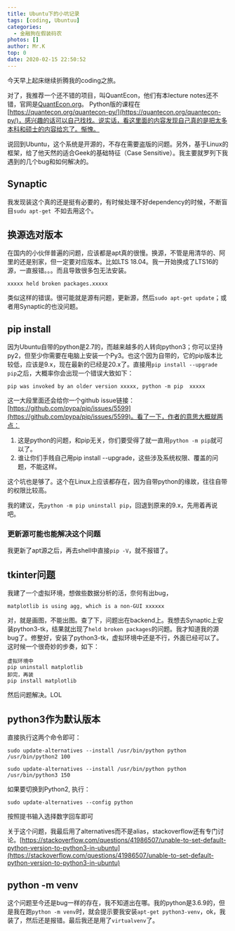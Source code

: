 ```yaml
---
title: Ubuntu下的小坑记录
tags: [coding, Ubuntuu]
categories:
  - 金融狗在假装码农
photos: []
author: Mr.K
top: 0
date: 2020-02-15 22:50:52
---
```

今天早上起床继续折腾我的coding之旅。

<!-- more --> 
对了，我推荐一个还不错的项目，叫QuantEcon，他们有本lecture notes还不错，官网是[QuantEcon.org](https://quantecon.org/)。
Python版的课程在[https://quantecon.org/quantecon-py/](https://quantecon.org/quantecon-py/)，感兴趣的话可以自己找找。说实话，看这里面的内容发现自己真的是把太多本科和硕士的内容给忘了。惭愧。

说回到Ubuntu，这个系统是开源的，不存在需要盗版的问题。另外，基于Linux的框架，给了他天然的适合Geek的基础特征（Case Sensitive）。我主要就罗列下我遇到的几个bug和如何解决的。
## Synaptic
我发现装这个真的还是挺有必要的，有时候处理不好dependency的时候，不断盲目`sudu apt-get `不如去用这个。

## 换源选对版本
在国内的小伙伴普遍的问题，应该都是apt真的很慢。换源，不管是用清华的、阿里的还是别家，但一定要对应版本。比如LTS 18.04。我一开始换成了LTS16的源，一直报错。。。而且导致很多包无法安装。
```
xxxxx held broken packages.xxxxx
```
类似这样的错误。很可能就是源有问题，更新源，然后`sudo apt-get update`；或者用Synaptic的也没问题。

## pip install
因为Ubuntu自带的python是2.7的，而越来越多的人转向python3；你可以坚持py2，但至少你需要在电脑上安装一个Py3。也这个因为自带的，它的pip版本比较低，应该是9.x，现在最新的已经是20.x了。直接用`pip install --upgrade pip`之后，大概率你会出现一个错误大致如下：
```
pip was invoked by an older version xxxxx, python -m pip  xxxxx
```
这一大段里面还会给你一个github issue链接：[https://github.com/pypa/pip/issues/5599](https://github.com/pypa/pip/issues/5599)。看了一下，作者的意思大概就两点：
1. 这是python的问题，和pip无关，你们要受得了就一直用`python -m pip`就可以了。
2. 谁让你们手贱自己用pip install --upgrade，这些涉及系统权限、覆盖的问题，不能这样。

这个坑也是够了。这个在Linux上应该都存在，因为自带python的缘故，往往自带的权限比较高。

我的建议，先`python -m pip uninstall pip`，回退到原来的9.x，先用着再说吧。
### 更新源可能也能解决这个问题
我更新了apt源之后，再去shell中直接`pip -V`，就不报错了。


## tkinter问题
我建了一个虚拟环境，想做些数据分析的活，奈何有出bug，
```
matplotlib is using agg, which is a non-GUI xxxxxx
```
对，就是画图，不能出图。查了下，问题出在backend上。我想去Synaptic上安装python3-tk，结果就出现了`held broken packages`的问题。我才知道我的源bug了。修整好，安装了python3-tk，虚拟环境中还是不行，外面已经可以了。这时候一个很奇妙的步奏，如下：
```
虚拟环境中
pip uninstall matplotlib
卸完，再装
pip install matplotlib
```
然后问题解决。LOL
## python3作为默认版本

直接执行这两个命令即可：
```
sudo update-alternatives --install /usr/bin/python python /usr/bin/python2 100

sudo update-alternatives --install /usr/bin/python python /usr/bin/python3 150
```

如果要切换到Python2, 执行：
```
sudo update-alternatives --config python
```
按照提书输入选择数字回车即可

关于这个问题，我最后用了alternatives而不是alias，stackoverflow还有专门讨论。[https://stackoverflow.com/questions/41986507/unable-to-set-default-python-version-to-python3-in-ubuntu](https://stackoverflow.com/questions/41986507/unable-to-set-default-python-version-to-python3-in-ubuntu)

## python -m venv
这个问题至今还是bug一样的存在，我不知道出在哪。我的python是3.6.9的，但是我在跑`python -m venv`时，就会提示要我安装`apt-get python3-venv`，ok，我装了，然后还是报错。最后我还是用了`virtualvenv`了。


